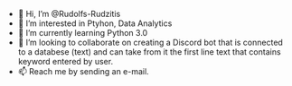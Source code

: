 - 👋 Hi, I’m @Rudolfs-Rudzitis
- 👀 I’m interested in Ptyhon, Data Analytics
- 🌱 I’m currently learning Python 3.0
- 💞️ I’m looking to collaborate on creating a Discord bot that is connected to a databese (text) 
      and can take from it the first line text that contains keyword entered by user. 
- 📫 Reach me by sending an e-mail.

<!---
Rudolfs-Rudzitis/Rudolfs-Rudzitis is a ✨ special ✨ repository because its `README.md` (this file) appears on your GitHub profile.
You can click the Preview link to take a look at your changes.
--->
